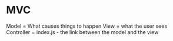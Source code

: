 # MVC


Model = What causes things to happen
View = what the user sees
Controller = index.js - the link between the model and the view